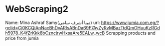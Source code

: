 # WebScraping2
Name: Mina Ashraf Samy(مينا أشرف سامي) 
url: https://www.jumia.com.eg/?gclid=Cj0KCQiAnNacBhDvARIsABnDa69F7AyZyRvMBazTtdQmOHuuKzRGdh5978_K4fZrKkk8bCzncjrwHxsaAre5EALw_wcB 
Scrapping products and price from jumia
